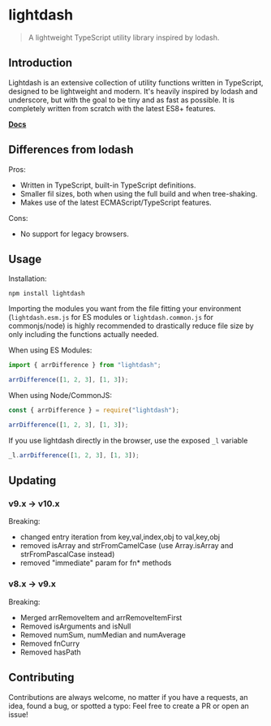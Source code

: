 # lightdash

> A lightweight TypeScript utility library inspired by lodash.

## Introduction

Lightdash is an extensive collection of utility functions written in TypeScript, designed to be lightweight and modern.
It's heavily inspired by lodash and underscore, but with the goal to be tiny and as fast as possible.
It is completely written from scratch with the latest ES8+ features.

**[Docs](https://felixrilling.github.io/lightdash/)**

## Differences from lodash

Pros:

*   Written in TypeScript, built-in TypeScript definitions.
*   Smaller fil sizes, both when using the full build and when tree-shaking.
*   Makes use of the latest ECMAScript/TypeScript features.

Cons:

*   No support for legacy browsers.

## Usage

Installation:

```shell
npm install lightdash
```

Importing the modules you want from the file fitting your environment (`lightdash.esm.js` for ES modules or `lightdash.common.js` for commonjs/node) is highly recommended to drastically reduce file size by only including the functions actually needed.

When using ES Modules:

```typescript
import { arrDifference } from "lightdash";

arrDifference([1, 2, 3], [1, 3]);
```

When using Node/CommonJS:

```typescript
const { arrDifference } = require("lightdash");

arrDifference([1, 2, 3], [1, 3]);
```

If you use lightdash directly in the browser, use the exposed `_l` variable

```typescript
_l.arrDifference([1, 2, 3], [1, 3]);
```

## Updating

### v9.x -> v10.x

Breaking:

- changed entry iteration from key,val,index,obj to val,key,obj
- removed isArray and strFromCamelCase (use Array.isArray and strFromPascalCase instead)
- removed "immediate" param for fn* methods

### v8.x -> v9.x

Breaking:

- Merged arrRemoveItem and arrRemoveItemFirst
- Removed isArguments and isNull
- Removed numSum, numMedian and numAverage
- Removed fnCurry
- Removed hasPath

## Contributing

Contributions are always welcome, no matter if you have a requests, an idea, found a bug, or spotted a typo: Feel free to create a PR or open an issue!
